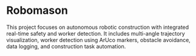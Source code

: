 # Robomason
This project focuses on autonomous robotic construction with integrated real-time safety and worker detection. It includes multi-angle trajectory visualization, worker detection using ArUco markers, obstacle avoidance, data logging, and construction task automation.
